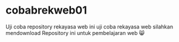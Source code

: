 # cobabrekweb01
Uji coba repository rekayasa web
ini uji coba rekayasa web
silahkan mendownload Repository ini untuk pembelajaran web
😸
